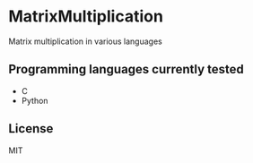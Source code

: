 # MatrixMultiplication
Matrix multiplication in various languages

## Programming languages currently tested
- C
- Python

## License
MIT
